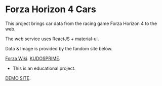 # Forza Horizon 4 Cars

This project brings car data from the racing game Forza Horizon 4 to the web.

The web service uses ReactJS + material-ui.

Data & Image is provided by the fandom site below.

[Forza Wiki](https://forza.fandom.com/wiki/Forza_Horizon_4/Cars).
[KUDOSPRIME](https://www.kudosprime.com/fh4/carlist.php).

- This is an educational project.

[DEMO SITE](http://rankin.co.kr/fh4car/#/).
